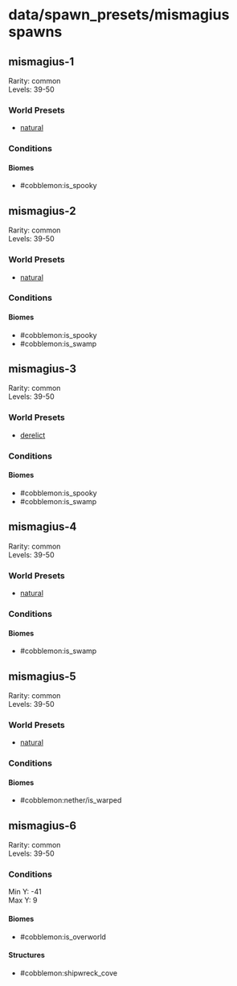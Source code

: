 # data/spawn_presets/mismagius spawns  
  
## mismagius-1  
Rarity: common  
Levels: 39-50  
  
### World Presets  
* [natural](/data/world_presets/natural.md)  
  
### Conditions  
  
#### Biomes  
  * #cobblemon:is_spooky
  
  
## mismagius-2  
Rarity: common  
Levels: 39-50  
  
### World Presets  
* [natural](/data/world_presets/natural.md)  
  
### Conditions  
  
#### Biomes  
  * #cobblemon:is_spooky
  * #cobblemon:is_swamp
  
  
## mismagius-3  
Rarity: common  
Levels: 39-50  
  
### World Presets  
* [derelict](/data/world_presets/derelict.md)  
  
### Conditions  
  
#### Biomes  
  * #cobblemon:is_spooky
  * #cobblemon:is_swamp
  
  
## mismagius-4  
Rarity: common  
Levels: 39-50  
  
### World Presets  
* [natural](/data/world_presets/natural.md)  
  
### Conditions  
  
#### Biomes  
  * #cobblemon:is_swamp
  
  
## mismagius-5  
Rarity: common  
Levels: 39-50  
  
### World Presets  
* [natural](/data/world_presets/natural.md)  
  
### Conditions  
  
#### Biomes  
  * #cobblemon:nether/is_warped
  
  
## mismagius-6  
Rarity: common  
Levels: 39-50  
  
### Conditions  
Min Y: -41  
Max Y: 9  
  
#### Biomes  
  * #cobblemon:is_overworld
  
  
#### Structures  
  * #cobblemon:shipwreck_cove
  
